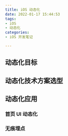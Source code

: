 ```yaml
---
title: iOS 动态化
date: 2022-01-17 15:44:53
tags:
- iOS
- 动态化
categories:
- iOS 开发笔记

---
```




## 动态化目标



## 动态化技术方案选型



## 动态化应用



### 首页 UI 动态化



### 无痕埋点



